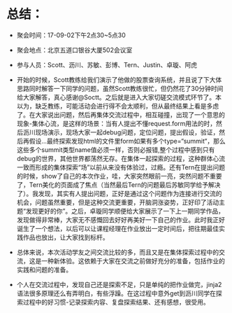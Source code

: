 # 总结：
- 聚会时间：17-09-02下午2点30~5点30
- 聚会地点：北京五道口银谷大厦502会议室
- 参与人员：Scott、沥川、苏敏、彭博、Tern、Justin、卓璇、阿虎

- 开始的时候，Scott教练给我们演示了他做的股票查询系统，并且说了下大体思路同时解答一下同学的问题，虽然Scott教练很忙，但仍然花了30分钟时间给大家解答，真心感谢@Soctt。之后就是进入大家切磋交流模式环节了。本以为，缺乏教练，可能活动会进行得不会太顺利，但从最终结果上看是多虑了。在大家说出问题，然后再集体交流过程中，相互碰撞，出现了一个意思的现象-集体心流，是这样的场景：当有人提出不懂request.form用法的时，然后沥川现场演示，现场大家一起debug问题，定位问题，提出假设，验证，然后再假设...最终探索发现html的文件里form如果有多个type=“summit“，那么这些多个summit类型name值必须一样，否则必报错,整个过程中感到只有debug的世界，其他世界都荡然无存。在集体一起探索的过程，这种群体心流一致而形成的集体探索“场”以前从来没有体验过，过瘾。还有Tern在提出问题的时候，show了自己的本次作业，哇，大家突然眼前一亮，突然问题不重要了，Tern美化的页面成了焦点（当然最后Tern的问题最后苏敏同学给予解决了）。我发现，其实有人提出问题，正好是通过这个问题作为连接进行交流的机会，问题虽然重要，但是这种交流更重要，开脑洞涨姿势，正好印了活动主题“发现更好的你”。之后，卓璇同学顺便给大家展示了一下上一期同学作品，发现做得非常棒，大家无不感慨回去好好再美好一下自己的作业。此时我正好诞生了一个想法，以后可以让课程经理在作业放出一定时间后，把往期最佳实践作品也放出，让大家找到标杆。
- 总体来说，本次活动学友之间交流比较的多，而且又是在集体探索过程中的交流，这是一种新体验。这依赖于大家在交流之前做好充分的准备，包括作业的实践和问题的准备。
- 个人在交流过程中，发现自己还是探索不足，只是单纯的把作业做完，jinja2语法很多原理还么有弄明白，有些浮躁。在这过程中意外get到沥川同学在探索过程中的好习惯-记录探索内容、复盘探索结果、还有感想，很受用。
